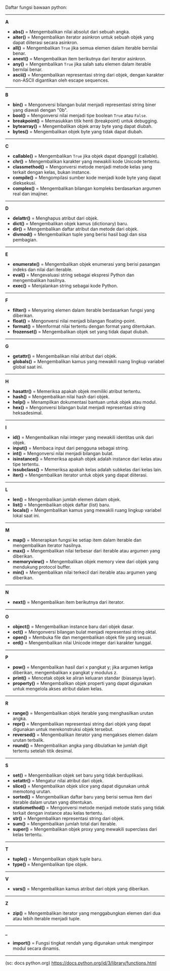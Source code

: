 Daftar fungsi bawaan python:

---

**A**  
- **abs()** = Mengembalikan nilai absolut dari sebuah angka.  
- **aiter()** = Mengembalikan iterator asinkron untuk sebuah objek yang dapat diiterasi secara asinkron.  
- **all()** = Mengembalikan `True` jika semua elemen dalam iterable bernilai benar.  
- **anext()** = Mengembalikan item berikutnya dari iterator asinkron.  
- **any()** = Mengembalikan `True` jika salah satu elemen dalam iterable bernilai benar.  
- **ascii()** = Mengembalikan representasi string dari objek, dengan karakter non-ASCII digantikan oleh escape sequences.

---

**B**  
- **bin()** = Mengonversi bilangan bulat menjadi representasi string biner yang diawali dengan "0b".  
- **bool()** = Mengonversi nilai menjadi tipe boolean `True` atau `False`.  
- **breakpoint()** = Memasukkan titik henti (breakpoint) untuk debugging.  
- **bytearray()** = Mengembalikan objek array byte yang dapat diubah.  
- **bytes()** = Mengembalikan objek byte yang tidak dapat diubah.

---

**C**  
- **callable()** = Mengembalikan `True` jika objek dapat dipanggil (callable).  
- **chr()** = Mengembalikan karakter yang mewakili kode Unicode tertentu.  
- **classmethod()** = Mengonversi metode menjadi metode kelas yang terkait dengan kelas, bukan instance.  
- **compile()** = Mengompilasi sumber kode menjadi kode byte yang dapat dieksekusi.  
- **complex()** = Mengembalikan bilangan kompleks berdasarkan argumen real dan imajiner.

---

**D**  
- **delattr()** = Menghapus atribut dari objek.  
- **dict()** = Mengembalikan objek kamus (dictionary) baru.  
- **dir()** = Mengembalikan daftar atribut dan metode dari objek.  
- **divmod()** = Mengembalikan tuple yang berisi hasil bagi dan sisa pembagian.

---

**E**  
- **enumerate()** = Mengembalikan objek enumerasi yang berisi pasangan indeks dan nilai dari iterable.  
- **eval()** = Mengevaluasi string sebagai ekspresi Python dan mengembalikan hasilnya.  
- **exec()** = Menjalankan string sebagai kode Python.

---

**F**  
- **filter()** = Menyaring elemen dalam iterable berdasarkan fungsi yang diberikan.  
- **float()** = Mengonversi nilai menjadi bilangan floating-point.  
- **format()** = Memformat nilai tertentu dengan format yang ditentukan.  
- **frozenset()** = Mengembalikan objek set yang tidak dapat diubah.

---

**G**  
- **getattr()** = Mengembalikan nilai atribut dari objek.  
- **globals()** = Mengembalikan kamus yang mewakili ruang lingkup variabel global saat ini.

---

**H**  
- **hasattr()** = Memeriksa apakah objek memiliki atribut tertentu.  
- **hash()** = Mengembalikan nilai hash dari objek.  
- **help()** = Menampilkan dokumentasi bantuan untuk objek atau modul.  
- **hex()** = Mengonversi bilangan bulat menjadi representasi string heksadesimal.

---

**I**  
- **id()** = Mengembalikan nilai integer yang mewakili identitas unik dari objek.  
- **input()** = Membaca input dari pengguna sebagai string.  
- **int()** = Mengonversi nilai menjadi bilangan bulat.  
- **isinstance()** = Memeriksa apakah objek adalah instance dari kelas atau tipe tertentu.  
- **issubclass()** = Memeriksa apakah kelas adalah subkelas dari kelas lain.  
- **iter()** = Mengembalikan iterator untuk objek yang dapat diiterasi.

---

**L**  
- **len()** = Mengembalikan jumlah elemen dalam objek.  
- **list()** = Mengembalikan objek daftar (list) baru.  
- **locals()** = Mengembalikan kamus yang mewakili ruang lingkup variabel lokal saat ini.

---

**M**  
- **map()** = Menerapkan fungsi ke setiap item dalam iterable dan mengembalikan iterator hasilnya.  
- **max()** = Mengembalikan nilai terbesar dari iterable atau argumen yang diberikan.  
- **memoryview()** = Mengembalikan objek memory view dari objek yang mendukung protocol buffer.  
- **min()** = Mengembalikan nilai terkecil dari iterable atau argumen yang diberikan.

---

**N**  
- **next()** = Mengembalikan item berikutnya dari iterator.

---

**O**  
- **object()** = Mengembalikan instance baru dari objek dasar.  
- **oct()** = Mengonversi bilangan bulat menjadi representasi string oktal.  
- **open()** = Membuka file dan mengembalikan objek file yang sesuai.  
- **ord()** = Mengembalikan nilai Unicode integer dari karakter tunggal.

---

**P**  
- **pow()** = Mengembalikan hasil dari x pangkat y; jika argumen ketiga diberikan, mengembalikan x pangkat y modulus z.  
- **print()** = Mencetak objek ke aliran keluaran standar (biasanya layar).  
- **property()** = Mengembalikan objek properti yang dapat digunakan untuk mengelola akses atribut dalam kelas.

---

**R**  
- **range()** = Mengembalikan objek iterable yang menghasilkan urutan angka.  
- **repr()** = Mengembalikan representasi string dari objek yang dapat digunakan untuk merekonstruksi objek tersebut.  
- **reversed()** = Mengembalikan iterator yang mengakses elemen dalam urutan terbalik.  
- **round()** = Mengembalikan angka yang dibulatkan ke jumlah digit tertentu setelah titik desimal.

---

**S**  
- **set()** = Mengembalikan objek set baru yang tidak berduplikasi.  
- **setattr()** = Mengatur nilai atribut dari objek.  
- **slice()** = Mengembalikan objek slice yang dapat digunakan untuk memotong urutan.  
- **sorted()** = Mengembalikan daftar baru yang berisi semua item dari iterable dalam urutan yang ditentukan.  
- **staticmethod()** = Mengonversi metode menjadi metode statis yang tidak terkait dengan instance atau kelas tertentu.  
- **str()** = Mengembalikan representasi string dari objek.  
- **sum()** = Mengembalikan jumlah total dari iterable.  
- **super()** = Mengembalikan objek proxy yang mewakili superclass dari kelas tertentu.

---

**T**  
- **tuple()** = Mengembalikan objek tuple baru.  
- **type()** = Mengembalikan tipe objek.

---

**V**  
- **vars()** = Mengembalikan kamus atribut dari objek yang diberikan.

---

**Z**  
- **zip()** = Mengembalikan iterator yang menggabungkan elemen dari dua atau lebih iterable menjadi tuple.

---

**_**  
- **__import__()** = Fungsi tingkat rendah yang digunakan untuk mengimpor modul secara dinamis.

---

(sc: docs python.org)
https://docs.python.org/id/3/library/functions.html
